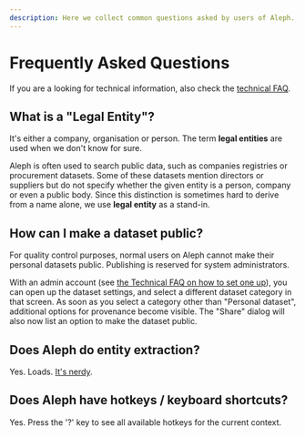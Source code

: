 ```yaml
---
description: Here we collect common questions asked by users of Aleph.
---
```


# Frequently Asked Questions

If you are a looking for technical information, also check the [technical FAQ](../developers/technical-faq/).

## What is a "Legal Entity"?

It's either a company, organisation or person. The term **legal entities** are used when we don't know for sure.

Aleph is often used to search public data, such as companies registries or procurement datasets. Some of these datasets mention directors or suppliers but do not specify whether the given entity is a person, company or even a public body. Since this distinction is sometimes hard to derive from a name alone, we use **legal entity** as a stand-in.

## How can I make a dataset public?

For quality control purposes, normal users on Aleph cannot make their personal datasets public. Publishing is reserved for system administrators.

With an admin account \(see [the Technical FAQ on how to set one up](../developers/technical-faq/#how-can-i-make-an-admin-user)\), you can open up the dataset settings, and select a different dataset category in that screen. As soon as you select a category other than "Personal dataset", additional options for provenance become visible. The "Share" dialog will also now list an option to make the dataset public.

## Does Aleph do entity extraction?

Yes. Loads. [It's nerdy](../developers/technical-faq/#how-does-aleph-extract-named-entities-from-text).

## Does Aleph have hotkeys / keyboard shortcuts?

Yes. Press the '?' key to see all available hotkeys for the current context.

